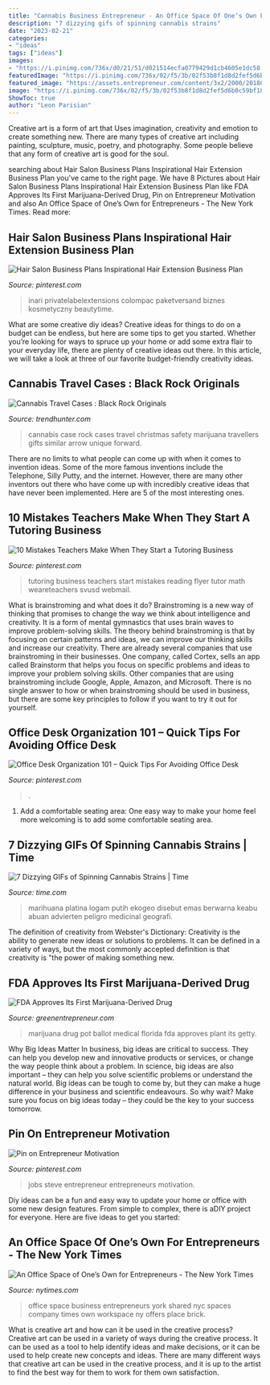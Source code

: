 ```yaml
---
title: "Cannabis Business Entrepreneur - An Office Space Of One’s Own For Entrepreneurs"
description: "7 dizzying gifs of spinning cannabis strains"
date: "2023-02-21"
categories:
- "ideas"
tags: ["ideas"]
images:
- "https://i.pinimg.com/736x/d0/21/51/d021514ecfa0779429d1cb4605e1dc58.jpg"
featuredImage: "https://i.pinimg.com/736x/02/f5/3b/02f53b8f1d8d2fef5d6b0c59bf18c762--young-entrepreneurs-steve-jobs.jpg"
featured_image: "https://assets.entrepreneur.com/content/3x2/2000/20180626181055-marijuana-plant.jpeg"
image: "https://i.pinimg.com/736x/02/f5/3b/02f53b8f1d8d2fef5d6b0c59bf18c762--young-entrepreneurs-steve-jobs.jpg"
ShowToc: true
author: "Leon Parisian"
---
```



Creative art is a form of art that Uses imagination, creativity and emotion to create something new. There are many types of creative art including painting, sculpture, music, poetry, and photography. Some people believe that any form of creative art is good for the soul.

	

		
searching about Hair Salon Business Plans Inspirational Hair Extension Business Plan you've came to the right page. We have 8 Pictures about Hair Salon Business Plans Inspirational Hair Extension Business Plan like FDA Approves Its First Marijuana-Derived Drug, Pin on Entrepreneur Motivation and also An Office Space of One’s Own for Entrepreneurs - The New York Times. Read more:
		
    
## Hair Salon Business Plans Inspirational Hair Extension Business Plan

<img loading=lazy src="https://i.pinimg.com/736x/d0/21/51/d021514ecfa0779429d1cb4605e1dc58.jpg" onerror="this.onerror=null;this.src='https://tse1.mm.bing.net/th?id=OIP.8lU1hCHwQEed4FwIk-rADQHaLH&amp;pid=15.1';" alt="Hair Salon Business Plans Inspirational Hair Extension Business Plan">

_Source: pinterest.com_

>inari privatelabelextensions colompac paketversand biznes kosmetyczny beautytime. 

	

What are some creative diy ideas?
Creative ideas for things to do on a budget can be endless, but here are some tips to get you started. Whether you’re looking for ways to spruce up your home or add some extra flair to your everyday life, there are plenty of creative ideas out there. In this article, we will take a look at three of our favorite budget-friendly creativity ideas.

    
## Cannabis Travel Cases : Black Rock Originals

<img loading=lazy src="http://cdn.trendhunterstatic.com/thumbs/black-rock-originals.jpeg" onerror="this.onerror=null;this.src='https://tse1.mm.bing.net/th?id=OIP.W_MbQp2PHPjEEvKGbpuqNwHaHa&amp;pid=15.1';" alt="Cannabis Travel Cases : Black Rock Originals">

_Source: trendhunter.com_

>cannabis case rock cases travel christmas safety marijuana travellers gifts similar arrow unique forward. 

	

There are no limits to what people can come up with when it comes to invention ideas. Some of the more famous inventions include the Telephone, Silly Putty, and the internet. However, there are many other inventors out there who have come up with incredibly creative ideas that have never been implemented. Here are 5 of the most interesting ones.

    
## 10 Mistakes Teachers Make When They Start A Tutoring Business

<img loading=lazy src="https://i.pinimg.com/736x/d8/8f/5c/d88f5ce78d099413611be17a1527d533.jpg" onerror="this.onerror=null;this.src='https://tse1.mm.bing.net/th?id=OIP.7ah0Yw3MlD85vwRBOCPGzgHaQU&amp;pid=15.1';" alt="10 Mistakes Teachers Make When They Start a Tutoring Business">

_Source: pinterest.com_

>tutoring business teachers start mistakes reading flyer tutor math weareteachers svusd webmail. 

	

What is brainstroming and what does it do?
Brainstroming is a new way of thinking that promises to change the way we think about intelligence and creativity. It is a form of mental gymnastics that uses brain waves to improve problem-solving skills. The theory behind brainstroming is that by focusing on certain patterns and ideas, we can improve our thinking skills and increase our creativity.
There are already several companies that use brainstroming in their businesses. One company, called Cortex, sells an app called Brainstorm that helps you focus on specific problems and ideas to improve your problem solving skills. Other companies that are using brainstroming include Google, Apple, Amazon, and Microsoft. There is no single answer to how or when brainstroming should be used in business, but there are some key principles to follow if you want to try it out for yourself.

    
## Office Desk Organization 101 – Quick Tips For Avoiding Office Desk

<img loading=lazy src="https://i.pinimg.com/736x/61/f0/22/61f0228664ce3f770d115e17f96592c1.jpg" onerror="this.onerror=null;this.src='https://tse1.mm.bing.net/th?id=OIP.tgaQcKXytMiWn5NknxiNeQHaKx&amp;pid=15.1';" alt="Office Desk Organization 101 – Quick Tips For Avoiding Office Desk">

_Source: pinterest.com_

>. 

	

1. Add a comfortable seating area: One easy way to make your home feel more welcoming is to add some comfortable seating area.

    
## 7 Dizzying GIFs Of Spinning Cannabis Strains | Time

<img loading=lazy src="https://api.time.com/wp-content/uploads/2014/10/nugshotz-platinum-og-kush.gif?w=525&amp;h=600&amp;crop=1" onerror="this.onerror=null;this.src='https://tse4.mm.bing.net/th?id=OIP.f8pDHOt9C0aDJDlM4IUlBgHaId&amp;pid=15.1';" alt="7 Dizzying GIFs of Spinning Cannabis Strains | Time">

_Source: time.com_

>marihuana platina logam putih ekogeo disebut emas berwarna keabu abuan advierten peligro medicinal geografi. 

	

The definition of creativity from Webster's Dictionary:
Creativity is the ability to generate new ideas or solutions to problems. It can be defined in a variety of ways, but the most commonly accepted definition is that creativity is "the power of making something new.

    
## FDA Approves Its First Marijuana-Derived Drug

<img loading=lazy src="https://assets.entrepreneur.com/content/3x2/2000/20180626181055-marijuana-plant.jpeg" onerror="this.onerror=null;this.src='https://tse3.mm.bing.net/th?id=OIP.FOUNIoBWLT0Qc_OqT_56MgHaE8&amp;pid=15.1';" alt="FDA Approves Its First Marijuana-Derived Drug">

_Source: greenentrepreneur.com_

>marijuana drug pot ballot medical florida fda approves plant its getty. 

	

Why Big Ideas Matter
In business, big ideas are critical to success. They can help you develop new and innovative products or services, or change the way people think about a problem. In science, big ideas are also important – they can help you solve scientific problems or understand the natural world.
Big ideas can be tough to come by, but they can make a huge difference in your business and scientific endeavours. So why wait? Make sure you focus on big ideas today – they could be the key to your success tomorrow.

    
## Pin On Entrepreneur Motivation

<img loading=lazy src="https://i.pinimg.com/736x/02/f5/3b/02f53b8f1d8d2fef5d6b0c59bf18c762--young-entrepreneurs-steve-jobs.jpg" onerror="this.onerror=null;this.src='https://tse2.mm.bing.net/th?id=OIP.2ChUAGMRt8EPERQ-ed0M0wD6D6&amp;pid=15.1';" alt="Pin on Entrepreneur Motivation">

_Source: pinterest.com_

>jobs steve entrepreneur entrepreneurs motivation. 

	

Diy ideas can be a fun and easy way to update your home or office with some new design features. From simple to complex, there is aDIY project for everyone. Here are five ideas to get you started: 

    
## An Office Space Of One’s Own For Entrepreneurs - The New York Times

<img loading=lazy src="https://static01.nyt.com/images/2008/02/27/business/smallbusiness/sbizq600.jpg" onerror="this.onerror=null;this.src='https://tse2.mm.bing.net/th?id=OIP.jUKnS4s8scIUXBfh-Vb8fAHaDd&amp;pid=15.1';" alt="An Office Space of One’s Own for Entrepreneurs - The New York Times">

_Source: nytimes.com_

>office space business entrepreneurs york shared nyc spaces company times own workspace ny offers place brick. 

	

What is creative art and how can it be used in the creative process?
Creative art can be used in a variety of ways during the creative process. It can be used as a tool to help identify ideas and make decisions, or it can be used to help create new concepts and ideas. There are many different ways that creative art can be used in the creative process, and it is up to the artist to find the best way for them to work for them own satisfaction.

